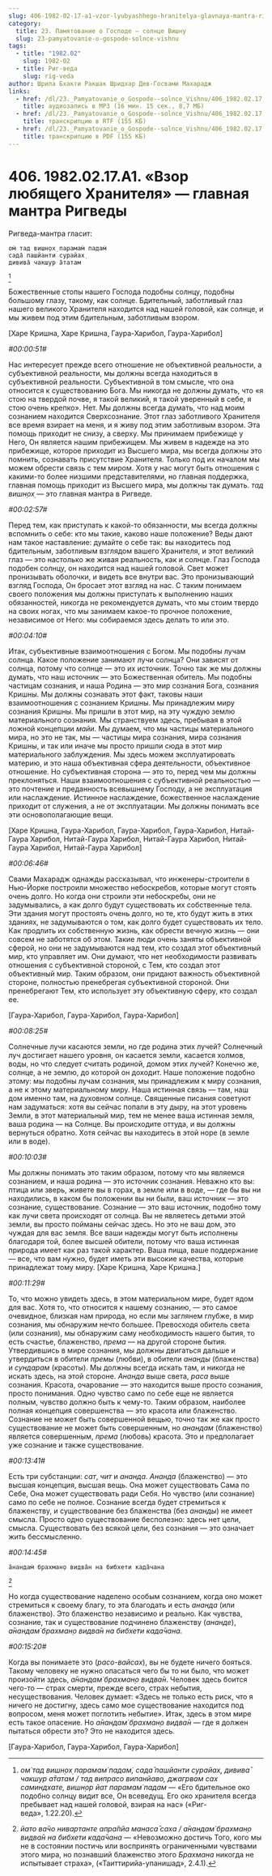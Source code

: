 ```yaml
---
slug: 406-1982-02-17-a1-vzor-lyubyashhego-hranitelya-glavnaya-mantra-rigvedy
category:
  title: 23. Памятование о Господе — солнце Вишну
  slug: 23-pamyatovanie-o-gospode-solnce-vishnu
tags:
  - title: "1982.02"
    slug: 1982-02
  - title: Риг-веда
    slug: rig-veda
author: Шрила Бхакти Ракшак Шридхар Дев-Госвами Махарадж
links:
  - href: /dl/23._Pamyatovanie_o_Gospode--solnce_Vishnu/406_1982.02.17.A1_SridharMj_Vzor_lyubyawego_Hranitelya-glavnaya_mantra_Rigvedy.mp3
    title: аудиозапись в MP3 (16 мин. 15 сек., 8,7 МБ)
  - href: /dl/23._Pamyatovanie_o_Gospode--solnce_Vishnu/406_1982.02.17.A1_SridharMj_Vzor_lyubyawego_Hranitelya-glavnaya_mantra_Rigvedy.rtf
    title: транскрипцию в RTF (155 КБ)
  - href: /dl/23._Pamyatovanie_o_Gospode--solnce_Vishnu/406_1982.02.17.A1_SridharMj_Vzor_lyubyawego_Hranitelya-glavnaya_mantra_Rigvedy.pdf
    title: транскрипцию в PDF (155 КБ)
---
```


# 406. 1982.02.17.A1. «Взор любящего Хранителя» — главная мантра Ригведы

Ригведа-мантра гласит:

    ом̇ тад вишн̣ох̣ парамам̇ падам̇
    сада̄ пашйанти сурайах̣
    дивива̄ чакшур а̄татам
[^_ftn1]

Божественные стопы нашего Господа подобны солнцу, подобны большому глазу, такому, как солнце. Бдительный, заботливый глаз нашего великого Хранителя находится над нашей головой, как солнце, и мы живем под этим бдительным, заботливым взором.

[Харе Кришна, Харе Кришна, Гаура-Харибол, Гаура-Харибол]

*#00:00:51#*

Нас интересует прежде всего отношение не объективной реальности, а субъективной реальности, мы должны всегда находиться в субъективной реальности. Субъективной в том смысле, что она относится к существованию Бога. Мы никогда не должны думать, что «я стою на твердой почве, я такой великий, я такой уверенный в себе, я стою очень крепко». Нет. Мы должны всегда думать, что над моим сознанием находится Сверхсознание. Этот глаз заботливого Хранителя все время взирает на меня, и я живу под этим заботливым взором. Эта помощь приходит не снизу, а сверху. Мы принимаем прибежище у Него, Он является нашим прибежищем. Мы живем в надежде на это прибежище, которое приходит из Высшего мира, мы всегда должны это помнить, сознавать присутствие Хранителя. Только под их началом мы можем обрести связь с тем миром. Хотя у нас могут быть отношения с какими-то более низшими представителями, но главная поддержка, главная помощь приходит из Высшего мира, мы должны так думать. *тад вишн̣ох̣* — это главная мантра в Ригведе.

*#00:02:57#*

Перед тем, как приступать к какой-то обязанности, мы всегда должны вспомнить о себе: кто мы такие, каково наше положение? Веды дают нам такое наставление: думайте о себе так: вы находитесь под бдительным, заботливым взглядом вашего Хранителя, и этот великий глаз — это настолько же живая реальность, как и солнце. Глаз Господа подобен солнцу, он находится над нашей головой. Свет может пронизывать оболочки, и видеть все внутри вас. Это пронизывающий взгляд Господа, Он бросает этот взгляд на нас. С таким понимаем своего положения мы должны приступать к выполнению наших обязанностей, никогда не рекомендуется думать, что мы стоим твердо на своих ногах, что мы занимаем какое-то прочное положение, независимое от Него: мы собираемся здесь делать то или это.

*#00:04:10#*

Итак, субъективные взаимоотношения с Богом. Мы подобны лучам солнца. Какое положение занимают лучи солнца? Они зависят от солнца, потому что солнце — это их источник. Точно так же мы должны думать, что наш источник — это Божественная обитель. Мы подобны частицам сознания, и наша Родина — это мир сознания Бога, сознания Кришны. Мы должны сознавать этот факт, таковы наши взаимоотношения с сознанием Кришны. Мы принадлежим миру сознания Кришны. Мы пришли в этот мир, на эту чуждую землю материального сознания. Мы странствуем здесь, пребывая в этой ложной концепции *майи*. Мы думаем, что мы частицы материального мира, но это не так, мы — частицы мира сознания, мира сознания Кришны, и так или иначе мы просто пришли сюда в этот мир материального заблуждения. Мы здесь можем эксплуатировать материю, и это наша объективная сфера деятельности, объективное отношение. Но субъективная сторона — это то, перед чем мы должны преклоняться. Наши взаимоотношения с субъективной реальностью — это почтение и преданность всевышнему Господу, а не эксплуатация или наслаждение. Истинное наслаждение, божественное наслаждение приходит от служения, а не от эксплуатации. Мы должны понимать все эти основополагающие вещи.

[Харе Кришна, Гаура-Харибол, Гаура-Харибол, Гаура-Харибол, Нитай-Гаура Харибол, Нитай-Гаура Харибол, Нитай-Гаура Харибол, Нитай-Гаура Харибол, Нитай-Гаура Харибол]

*#00:06:46#*

Свами Махарадж однажды рассказывал, что инженеры-строители в Нью-Йорке построили множество небоскребов, которые могут стоять очень долго. Но когда они строили эти небоскребы, они не задумывались, а как долго будут существовать их собственные тела. Эти здания могут простоять очень долго, но те, кто будут жить в этих зданиях, не задумываются о том, как долго будет существовать их тело. Как продлить их собственную жизнь, как обрести вечную жизнь — они совсем не заботятся об этом. Такие люди очень заняты объективной сферой, но они не задумываются над тем, кто создал этот объективный мир, кто управляет им. Они думают, что нет необходимости развивать отношения с субъективной стороной, с Тем, кто создал этот объективный мир. Таким образом, они придают важность объективной стороне, полностью пренебрегая субъективной стороной. Они пренебрегают Тем, кто использует эту объективную сферу, кто создал ее.

[Гаура-Харибол, Гаура-Харибол, Гаура-Харибол]

*#00:08:25#*

Солнечные лучи касаются земли, но где родина этих лучей? Солнечный луч достигает нашего уровня, он касается земли, касается холмов, воды, но что следует считать родиной, домом этих лучей? Конечно же, солнце, а не землю, до которой он доходит. Наше положение подобно этому: мы подобны лучам сознания, мы принадлежим к миру сознания, а не к этому материальному миру. Наша истинная связь — там, наш дом именно там, на духовном солнце. Священные писания советуют нам задуматься: хотя вы сейчас попали в эту дыру, на этот уровень Земли, в этот материальный мир, тем не менее ваша истинная земля, ваша родина — на Солнце. Вы происходите оттуда, и вы должны вернуться обратно. Хотя сейчас вы находитесь в этой норе (в земле или в воде).

*#00:10:03#*

Мы должны понимать это таким образом, потому что мы являемся сознанием, и наша родина — это источник сознания. Неважно кто вы: птица или зверь, живете вы в горах, в земле или в воде, — где бы вы ни находились, в каком бы положении вы ни были, ваш источник — это сознание, существование. Сознание — это ваш источник, подобно тому как лучи света происходят от солнца. Вы не являетесь детьми этой земли, вы просто пойманы сейчас здесь. Но это не ваш дом, это чуждая для вас земля. Все ваши надежды могут быть исполнены благодаря той, более высшей обители, потому что ваша истинная природа имеет как раз такой характер. Ваша пища, ваше поддержание — все, что вам нужно, будет иметь эти высокие качества, которые принадлежат тому миру. [Харе Кришна, Харе Кришна.]

*#00:11:29#*

То, что можно увидеть здесь, в этом материальном мире, будет ядом для вас. Хотя то, что относится к нашему сознанию, — это самое очевидное, близкая нам природа, но если мы заглянем глубже, в мир сознания, мы обнаружим нечто большее. Превосходя обитель света (или сознания), мы обнаружим саму необходимость нашего бытия, то есть счастье, блаженство, *према* — на другой стороне бытия. Утвердившись в мире сознания, мы должны двигаться дальше и утвердиться в обители *премы* (любви), в обители *ананды* (блаженства) и *сундарам* (красоты). Мы должны всегда искать там, и никогда не искать здесь, на этой стороне. *Ананда* выше света, *раса* выше сознания. Красота, очарование — это находится выше просто сознания, просто понимания. Одно чувство само по себе еще не является полным, чувство должно быть к чему-то. Таким образом, наиболее полная концепция совершенства — это красота или блаженство. Сознание не может быть совершенной вещью, точно так же как просто существование не может быть совершенным, но *анандам* (блаженство) является совершенным, *према* (любовь) красота. Это и предполагает уже сознание и также существование.

*#00:13:41#*

Есть три субстанции: *сат*, *чит* и *ананда*. *Ананда* (блаженство) — это высшая концепция, высшая вещь. Она может существовать Сама по Себе, Она может существовать ради Себя. Но чувство (или сознание) само по себе не полное. Сознание всегда будет стремиться к блаженству, и существование без блаженства (без *ананды*) не имеет смысла. Просто одно существование бесполезно: здесь нет цели, смысла. Существовать без всякой цели, без сознания — это означает жить бессмысленно.

*#00:14:45#*

    а̄нандам̇ брахман̣о видва̄н на бибхети када̄чана
[^_ftn2]

Но когда существование наделено особым сознанием, когда оно может стремиться к своему благу, то эта благодать и есть *ананда* (или блаженство). Это блаженство независимо и реально. Как чувства, сознание, так и существование подчинено блаженству (*ананде*), *а̄нандам̇ брахман̣о видва̄н на бибхети када̄чана*.

*#00:15:20#*

Когда вы понимаете это (*расо-вайсах*), вы не будете ничего бояться. Такому человеку не нужно опасаться чего бы то ни было, что может произойти здесь, *а̄нандам̇ брахман̣о видва̄н*. Человек здесь боится чего-то — страх смерти, прежде всего, страх небытия, несуществования. Человек думает: «Здесь не только есть риск, что я ничего не достигну, здесь само мое существование находится под вопросом, меня может поглотить небытие». Итак, здесь в этом мире есть такое опасение. Но *а̄нандам̇ брахман̣о видва̄н* — где я должен пытаться обрести это? Это не находится здесь.

[Гаура-Харибол, Гаура-Харибол, Гаура-Харибол]



[^_ftn1]: *ом̇ тад вишн̣ох̣ парамам̇ падам̇, сада̄ пашйанти сурайах̣, дивива̄ чакшур а̄татам / тад випрасо випанйаво, джагрвам сах саминдхате, вишн̣ор йат парамам̇ падам* — «Его бдительное око подобно солнцу видит все, Он всеведущ. Его око хранителя всегда пребывает над нашей головой, взирая на нас» («Риг-веда», 1.22.20).

[^_ftn2]: *йато ва̄чо нивартанте апра̄пйа манаса̄ саха / а̄нандам̇ брахман̣о видва̄н на бибхети када̄чана* — «Невозможно достичь Того, кого мы не в состоянии постичь или воспринять ограниченными чувствами этого мира, но познавший блаженство этого *Брахмана* никогда не испытывает страха», («Таиттирийа-упанишад», 2.4.1).

